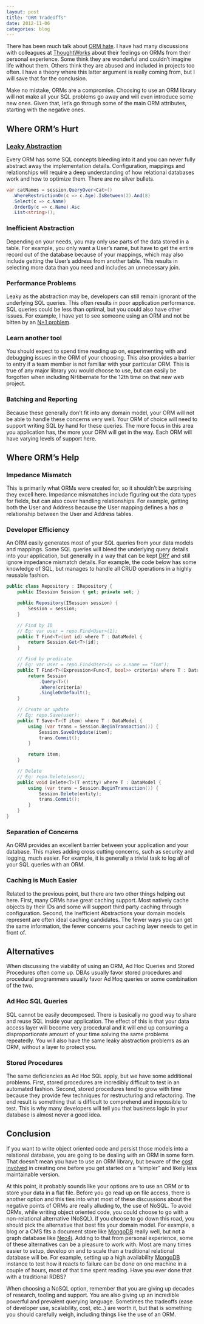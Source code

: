 ```yaml
---
layout: post
title: "ORM Tradeoffs"
date: 2012-11-06
categories: blog
---
```


There has been much talk about [ORM hate](http://martinfowler.com/bliki/OrmHate.html). I have had many discussions with colleagues at [ThoughtWorks](http://www.thoughtworks.com/) about their feelings on ORMs from their personal experience. Some think they are wonderful and couldn’t imagine life without them. Others think they are abused and included in projects too often. I have a theory where this latter argument is really coming from, but I will save that for the conclusion.

Make no mistake, ORMs are a compromise. Choosing to use an ORM library will not make all your SQL problems go away and will even introduce some new ones. Given that, let’s go through some of the main ORM attributes, starting with the negative ones.

## Where ORM’s Hurt

### [Leaky Abstraction](http://www.joelonsoftware.com/articles/LeakyAbstractions.html)

Every ORM has some SQL concepts bleeding into it and you can never fully abstract away the implementation details. Configuration, mappings and relationships will require a deep understanding of how relational databases work and how to optimize them. There are no silver bullets.

```csharp
var catNames = session.QueryOver<Cat>()
  .WhereRestrictionOn(c => c.Age).IsBetween(2).And(8)
  .Select(c => c.Name)
  .OrderBy(c => c.Name).Asc
  .List<string>();
```

### Inefficient Abstraction

Depending on your needs, you may only use parts of the data stored in a table. For example, you only want a User’s name, but have to get the entire record out of the database because of your mappings, which may also include getting the User’s address from another table. This results in selecting more data than you need and includes an unnecessary join.

### Performance Problems

Leaky as the abstraction may be, developers can still remain ignorant of the underlying SQL queries. This often results in poor application performance. SQL queries could be less than optimal, but you could also have other issues. For example, I have yet to see someone using an ORM and not be bitten by an [N+1 problem](http://stackoverflow.com/questions/97197/what-is-the-n1-selects-problem).

### Learn another tool

You should expect to spend time reading up on, experimenting with and debugging issues in the ORM of your choosing. This also provides a barrier to entry if a team member is not familiar with your particular ORM. This is true of any major library you would choose to use, but can easily be forgotten when including NHibernate for the 12th time on that new web project.

### Batching and Reporting

Because these generally don’t fit into any domain model, your ORM will not be able to handle these concerns very well. Your ORM of choice will need to support writing SQL by hand for these queries. The more focus in this area you application has, the more your ORM will get in the way. Each ORM will have varying levels of support here.

## Where ORM’s Help

### Impedance Mismatch

This is primarily what ORMs were created for, so it shouldn’t be surprising they excell here. Impedance mismatches include figuring out the data types for fields, but can also cover handling relationships. For example, getting both the User and Address because the User mapping defines a *has a* relationship between the User and Address tables.

### Developer Efficiency

An ORM easily generates most of your SQL queries from your data models and mappings. Some SQL queries will bleed the underlying query details into your application, but generally in a way that can be kept [DRY](http://en.wikipedia.org/wiki/Don%27t_repeat_yourself) and still ignore impedance mismatch details. For example, the code below has some knowledge of SQL, but manages to handle all CRUD operations in a highly reusable fashion.

```csharp
public class Repository : IRepository {
    public ISession Session { get; private set; }

    public Repository(ISession session) {
        Session = session;
    }

    // Find by ID
    // Eg: var user = repo.Find<User>(1);
    public T Find<T>(int id) where T : DataModel {
        return Session.Get<T>(id);
    }

    // Find by predicate
    // Eg: var user = repo.Find<User>(x => x.name == "Tom");
    public T Find<T>(Expression<Func<T, bool>> criteria) where T : DataModel {
        return Session
            .Query<T>()
            .Where(criteria)
            .SingleOrDefault();
    }

    // Create or update
    // Eg: repo.Save(user);
    public T Save<T>(T item) where T : DataModel {
        using (var trans = Session.BeginTransaction()) {
            Session.SaveOrUpdate(item);
            trans.Commit();
        }

        return item;
    }

    // Delete
    // Eg: repo.Delete(user);
    public void Delete<T>(T entity) where T : DataModel {
        using (var trans = Session.BeginTransaction()) {
            Session.Delete(entity);
            trans.Commit();
        }
    }
}
```

### Separation of Concerns

An ORM provides an excellent barrier between your application and your database. This makes adding cross cutting concerns, such as security and logging, much easier. For example, it is generally a trivial task to log all of your SQL queries with an ORM.

### Caching is Much Easier

Related to the previous point, but there are two other things helping out here. First, many ORMs have great caching support. Most natively cache objects by their IDs and some will support third party caching through configuration. Second, the Inefficient Abstractions your domain models represent are often ideal caching candidates. The fewer ways you can get the same information, the fewer concerns your caching layer needs to get in front of.

## Alternatives

When discussing the viability of using an ORM, Ad Hoc Queries and Stored Procedures often come up. DBAs usually favor stored procedures and procedural programmers usually favor Ad Hoq queries or some combination of the two.

### Ad Hoc SQL Queries

SQL cannot be easily decomposed. There is basically no good way to share and reuse SQL inside your application. The effect of this is that your data access layer will become very procedural and it will end up consuming a disproportionate amount of your time solving the same problems repeatedly. You will also have the same leaky abstraction problems as an ORM, without a layer to protect you.

### Stored Procedures

The same deficiencies as Ad Hoc SQL apply, but we have some additional problems. First, stored procedures are incredibly difficult to test in an automated fashion. Second, stored procedures tend to grow with time because they provide few techniques for restructuring and refactoring. The end result is something that is difficult to comprehend and impossible to test. This is why many developers will tell you that business logic in your database is almost never a good idea.

## Conclusion

If you want to write object oriented code and persist those models into a relational database, you are going to be dealing with an ORM in some form. That doesn’t mean you have to use an ORM library, but beware of the [cost involved](http://www.ohloh.net/p/nhibernate/estimated_cost) in creating one before you get started on a “simpler” and likely less maintainable version.

At this point, it probably sounds like your options are to use an ORM or to store your data in a flat file. Before you go read up on file access, there is another option and this ties into what most of these discussions about the negative points of ORMs are really alluding to, the use of NoSQL. To avoid ORMs, while writing object oriented code, you could choose to go with a non-relational alternative (NoSQL). If you choose to go down this road, you should pick the alternative that best fits your domain model. For example, a blog or a CMS fits a document store like [MongoDB](http://www.mongodb.org/) really well, but not a graph database like [Neo4j](http://neo4j.org/). Adding to that from personal experience, some of these alternatives can be a pleasure to work with. Most are many times easier to setup, develop on and to scale than a traditional relational database will be. For example, setting up a high availability [MongoDB](http://www.mongodb.org/) instance to test how it reacts to failure can be done on one machine in a couple of hours, most of that time spent reading. Have you ever done that with a traditional RDBS?

When choosing a NoSQL option, remember that you are giving up decades of research, tooling and support. You are also giving up an incredible powerful and prevalent querying language. Sometimes the tradeoffs (ease of developer use, scalability, cost, etc..) are worth it, but that is something you should carefully weigh, including things like the use of an ORM.
